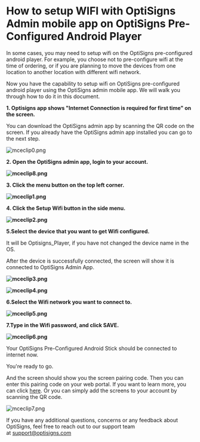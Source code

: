 # How to setup WIFI with OptiSigns Admin mobile app on OptiSigns Pre-Configured Android Player

In some cases, you may need to setup wifi on the OptiSigns pre-configured android player. For example, you choose not to pre-configure wifi at the time of ordering, or if you are planning to move the devices from one location to another location with different wifi network.

Now you have the capability to setup wifi on OptiSigns pre-configured android player using the OptiSigns admin mobile app. We will walk you through how to do it in this document.

**1. Optisigns app shows "Internet Connection is required for first time" on the screen.**

You can download the OptiSigns admin app by scanning the QR code on the screen. If you already have the OptiSigns admin app installed you can go to the next step.

![mceclip0.png](https://support.optisigns.com/hc/article_attachments/4409602515859)

**2. Open the OptiSigns admin app, login to your account.**

**![mceclip8.png](https://support.optisigns.com/hc/article_attachments/4409612087699)**

**3. Click the menu button on the top left corner.**

**![mceclip1.png](https://support.optisigns.com/hc/article_attachments/4409602666515)**

**4. Click the Setup Wifi button in the side menu.**

**![mceclip2.png](https://support.optisigns.com/hc/article_attachments/4409609111443)**

**5.Select the device that you want to get Wifi configured.**

It will be Optisigns\_Player, if you have not changed the device name in the OS.

After the device is successfully connected, the screen will show it is connected to OptiSigns Admin App.

**![mceclip3.png](https://support.optisigns.com/hc/article_attachments/4409602764563)**

**![mceclip4.png](https://support.optisigns.com/hc/article_attachments/4409605278099)**

**6.Select the Wifi network you want to connect to.**

**![mceclip5.png](https://support.optisigns.com/hc/article_attachments/4409605314195)**

**7.Type in the Wifi password, and click SAVE.**

**![mceclip6.png](https://support.optisigns.com/hc/article_attachments/4409611665555)**

Your OptiSigns Pre-Configured Android Stick should be connected to internet now.

You're ready to go.

And the screen should show you the screen pairing code. Then you can enter this pairing code on your web portal. If you want to learn more, you can click [here](https://support.optisigns.com/hc/en-us/articles/360016374813-Set-up-add-a-screen). Or you can simply add the screens to your account by scanning the QR code.

![mceclip7.png](https://support.optisigns.com/hc/article_attachments/4409611859475)

If you have any additional questions, concerns or any feedback about OptiSigns, feel free to reach out to our support team at [support@optisigns.com](mailto:support@optisigns.com)